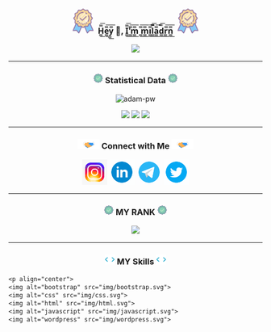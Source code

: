 
<h3 align="center"><img alig src="img/guarantee.gif"style="max-width: 100%;height: 50px;" /> H̳̿͟͞e̳̿͟͞y̳̿͟͞ 👋, I̳̿͟͞'̳̿͟͞m̳̿͟͞ ̳̿͟͞m̳̿͟͞i̳̿͟͞l̳̿͟͞a̳̿͟͞d̳̿͟͞r̳̿͟͞n̳̿͟͞ <img alig src="img/guarantee.gif"style="max-width: 100%;height: 50px;" /></h3>


<p align="center">
<img alig src="https://github-readme-quotes.herokuapp.com/quote?theme=slateorange&animation=grow_out_in&layout=churchill&font=Redressed" />
</p>
<hr>
 <h3 align="center"><img alig src="img/approval.gif"style="max-width: 100%;height: 20px;" />  Statistical Data <img alig src="img/approval.gif"style="max-width: 100%;height: 20px;" /></h3>
 <p align="center"><img align="center" src="https://github-readme-streak-stats.herokuapp.com/?user=miladrn&" alt="adam-pw" /></p>

<p align="center">
  <a href="https://github-profile-summary-cards.vercel.app/api/cards/profile-details?username=miladrn"> <img alig src="https://github-profile-summary-cards.vercel.app/api/cards/profile-details?username=miladrn&theme=github" /></a>
  <a href="https://github-profile-summary-cards.vercel.app/api/cards/most-commit-language?username=miladrn"> <img alig src="https://github-profile-summary-cards.vercel.app/api/cards/most-commit-language?username=miladrn&theme=github" /></a>
  <a href="https://github-readme-stats.vercel.app/api?username=miladrn"> <img alig src="https://github-readme-stats.vercel.app/api?username=miladrn&column=3&margin-w=15&margin-h=15" /></a>
</p>

<hr>
<div align="center">
    <h3><img alig src="img/handshake.gif"style="max-width: 100%;height: 20px;" /> Connect with Me <img alig src="img/handshake.gif"style="max-width: 100%;height: 20px;" /></h3>
    <p>
      <a href="https://github.com/miladrn/miladrn/edit/main/README.md"><img title="instagram" alt="instagram" src="img/instagram.gif"style="height: 50px;width: 50px;"/></a>
      <a href="www.linkedin.com/in/milad-rezanezhad"><img title="linkedin" alt="linkedin" src="img/linkedi.gif"style="height: 50px;width: 50px;"/></a>
      <a href="https://t.me/developer_milad"><img title="telegram" alt="telegram" src="img/telegram.gif"style="height: 50px;width: 50px;"/></a>
      <a href="https://twitter.com/Milad_RN_"><img title="twitter" alt="twitter" src="img/twitter.gif"style="height: 50px;width: 50px;"/></a>
    </p>
</div>
<hr>
<h3 align="center" ><img alig src="img/approval.gif"style="max-width: 100%;height: 20px;" /> MY RANK <img alig src="img/approval.gif"style="max-width: 100%;height: 20px;" /></h3>
<p align="center">
   <img alig src="https://github-profile-trophy.vercel.app/?username=miladrn&column=3&margin-w=15&margin-h=15" />
</p>
<hr>


<h3 align="center" ><img alig src="img/code.gif"style="max-width: 100%;height: 20px;" /> MY Skills  <img alig src="img/code.gif"style="max-width: 100%;height: 20px;" /></h3>


    <p align="center">
    <img alt="bootstrap" src="img/bootstrap.svg">
    <img alt="css" src="img/css.svg">
    <img alt="html" src="img/html.svg">
    <img alt="javascript" src="img/javascript.svg">
    <img alt="wordpress" src="img/wordpress.svg">
  </p>

